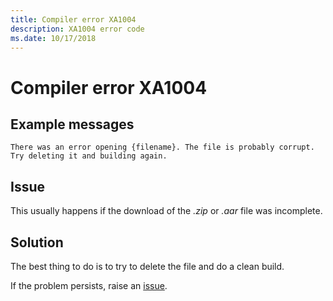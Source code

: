 ```yaml
---
title: Compiler error XA1004
description: XA1004 error code
ms.date: 10/17/2018
---
```

# Compiler error XA1004

## Example messages

```
There was an error opening {filename}. The file is probably corrupt.
Try deleting it and building again.
```

## Issue

This usually happens if the download of the *.zip* or *.aar* file was incomplete.

## Solution

The best thing to do is to try to delete the file and do a clean build.

If the problem persists, raise an [issue](https://github.com/xamarin/xamarin-android/issues/new).